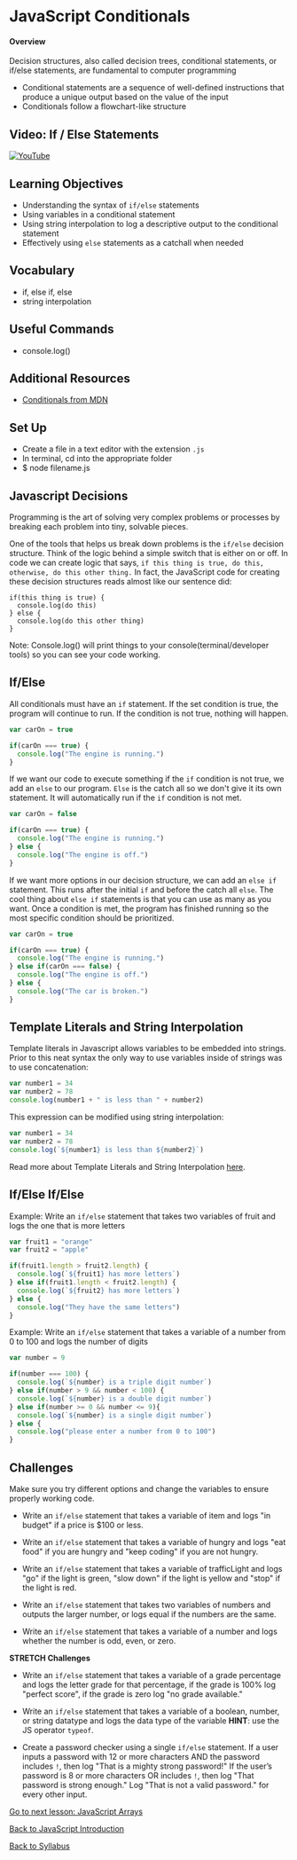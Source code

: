 # JavaScript Conditionals

#### Overview
Decision structures, also called decision trees, conditional statements, or if/else statements, are fundamental to computer programming
- Conditional statements are a sequence of well-defined instructions that produce a unique output based on the value of the input
- Conditionals follow a flowchart-like structure

## Video: If / Else Statements
[![YouTube](http://img.youtube.com/vi/Ee_Phg9Ip-k/0.jpg)](https://www.youtube.com/watch?v=Ee_Phg9Ip-k)

## Learning Objectives
- Understanding the syntax of `if/else` statements
- Using variables in a conditional statement
- Using string interpolation to log a descriptive output to the conditional statement
- Effectively using `else` statements as a catchall when needed  

## Vocabulary
- if, else if, else
- string interpolation

## Useful Commands
- console.log()

## Additional Resources
- <a href="https://developer.mozilla.org/en-US/docs/Learn/JavaScript/Building_blocks/conditionals" target="blank">Conditionals from MDN</a>

## Set Up
- Create a file in a text editor with the extension `.js`
- In terminal, cd into the appropriate folder
- $ node filename.js

## Javascript Decisions

Programming is the art of solving very complex problems or processes by breaking each problem into tiny, solvable pieces.

One of the tools that helps us break down problems is the `if/else` decision structure. Think of the logic behind a simple switch that is either on or off. In code we can create logic that says, `if this thing is true, do this, otherwise, do this other thing.` In fact, the JavaScript code for creating these decision structures reads almost like our sentence did:

```
if(this thing is true) {
  console.log(do this)
} else {
  console.log(do this other thing)
}
```
Note: Console.log() will print things to your console(terminal/developer tools) so you can see your code working.

## If/Else

All conditionals must have an `if` statement. If the set condition is true, the program will continue to run. If the condition is not true, nothing will happen.

```javascript
var carOn = true

if(carOn === true) {
  console.log("The engine is running.")
}
```
If we want our code to execute something if the `if` condition is not true, we add an `else` to our program. `Else` is the catch all so we don't give it its own statement. It will automatically run if the `if` condition is not met.

```javascript
var carOn = false

if(carOn === true) {
  console.log("The engine is running.")
} else {
  console.log("The engine is off.")
}
```

If we want more options in our decision structure, we can add an `else if` statement. This runs after the initial `if` and before the catch all `else`. The cool thing about `else if` statements is that you can use as many as you want. Once a condition is met, the program has finished running so the most specific condition should be prioritized.

```javascript
var carOn = true

if(carOn === true) {
  console.log("The engine is running.")
} else if(carOn === false) {
  console.log("The engine is off.")
} else {
  console.log("The car is broken.")
}
```

## Template Literals and String Interpolation
Template literals in Javascript allows variables to be embedded into strings. Prior to this neat syntax the only way to use variables inside of strings was to use concatenation:
```javascript
var number1 = 34
var number2 = 78
console.log(number1 + " is less than " + number2)
```
This expression can be modified using string interpolation:
```javascript
var number1 = 34
var number2 = 78
console.log(`${number1} is less than ${number2}`)
```
Read more about Template Literals and String Interpolation [here](./template-literals.md).

## If/Else If/Else

Example: Write an `if/else` statement that takes two variables of fruit and logs the one that is more letters

```javascript
var fruit1 = "orange"
var fruit2 = "apple"

if(fruit1.length > fruit2.length) {
  console.log(`${fruit1} has more letters`)
} else if(fruit1.length < fruit2.length) {
  console.log(`${fruit2} has more letters`)
} else {
  console.log("They have the same letters")
}
```
Example: Write an `if/else` statement that takes a variable of a number from 0 to 100 and logs the number of digits
```javascript
var number = 9

if(number === 100) {
  console.log(`${number} is a triple digit number`)
} else if(number > 9 && number < 100) {
  console.log(`${number} is a double digit number`)
} else if(number >= 0 && number <= 9){
  console.log(`${number} is a single digit number`)
} else {
  console.log("please enter a number from 0 to 100")
}
```

## Challenges

Make sure you try different options and change the variables to ensure properly working code.

- Write an `if/else` statement that takes a variable of item and logs "in budget" if a price is $100 or less.

- Write an `if/else` statement that takes a variable of hungry and logs "eat food" if you are hungry and "keep coding" if you are not hungry.

- Write an `if/else` statement that takes a variable of trafficLight and logs "go" if the light is green, "slow down" if the light is yellow and "stop" if the light is red.

- Write an `if/else` statement that takes two variables of numbers and outputs the larger number, or logs equal if the numbers are the same.

- Write an `if/else` statement that takes a variable of a number and logs whether the number is odd, even, or zero.

**STRETCH Challenges**

- Write an `if/else` statement that takes a variable of a grade percentage and logs the letter grade for that percentage, if the grade is 100% log "perfect score", if the grade is zero log "no grade available."

- Write an `if/else` statement that takes a variable of a boolean, number, or string  datatype and logs the data type of the variable **HINT**: use the JS operator `typeof`.

- Create a password checker using a single `if/else` statement. If a user inputs a password with 12 or more characters AND the password includes `!`, then log "That is a mighty strong password!" If the user’s password is  8 or more characters OR includes `!`, then log "That password is strong enough." Log "That  is not a valid password." for every other input.


[ Go to next lesson: JavaScript Arrays ](./arrays.md)

[ Back to JavaScript Introduction ](./intro.md)

[ Back to Syllabus ](../README.md#unit-one-javascript-foundations)
